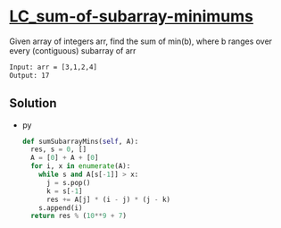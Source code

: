 # [LC_sum-of-subarray-minimums](https://leetcode.com/problems/sum-of-subarray-minimums)

Given array of integers arr, find the sum of min(b), where b ranges over every (contiguous) subarray of arr

```txt
Input: arr = [3,1,2,4]
Output: 17
```

## Solution

* py

  ```py
  def sumSubarrayMins(self, A):
    res, s = 0, []
    A = [0] + A + [0]
    for i, x in enumerate(A):
      while s and A[s[-1]] > x:
        j = s.pop()
        k = s[-1]
        res += A[j] * (i - j) * (j - k)
      s.append(i)
    return res % (10**9 + 7)
  ```
